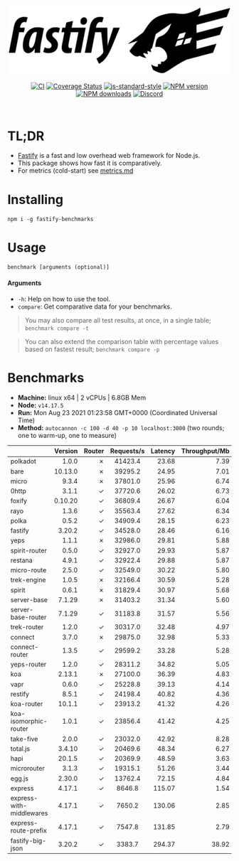 <div align="center">
  <img src="https://github.com/fastify/graphics/raw/HEAD/fastify-landscape-outlined.svg" width="650" height="auto"/>
</div>

<div align="center">

[![CI](https://github.com/fastify/fastify/workflows/ci/badge.svg)](https://github.com/fastify/fastify/actions/workflows/ci.yml)
[![Coverage Status](https://coveralls.io/repos/github/fastify/fastify/badge.svg?branch=master)](https://coveralls.io/github/fastify/fastify?branch=master)
[![js-standard-style](https://img.shields.io/badge/code%20style-standard-brightgreen.svg?style=flat)](http://standardjs.com/)
[![NPM version](https://img.shields.io/npm/v/fastify.svg?style=flat)](https://www.npmjs.com/package/fastify)
[![NPM downloads](https://img.shields.io/npm/dm/fastify.svg?style=flat)](https://www.npmjs.com/package/fastify) [![Discord](https://img.shields.io/discord/725613461949906985)](https://discord.gg/fastify)

</div>
<br />

# TL;DR

* [Fastify](https://github.com/fastify/fastify) is a fast and low overhead web framework for Node.js.
* This package shows how fast it is comparatively.
* For metrics (cold-start) see [metrics.md](./METRICS.md)

# Installing

```
npm i -g fastify-benchmarks
```

# Usage

```
benchmark [arguments (optional)]
```

#### Arguments

* `-h`: Help on how to use the tool.
* `compare`: Get comparative data for your benchmarks.

> You may also compare all test results, at once, in a single table; `benchmark compare -t`

> You can also extend the comparison table with percentage values based on fastest result; `benchmark compare -p`
# Benchmarks

* __Machine:__ linux x64 | 2 vCPUs | 6.8GB Mem
* __Node:__ `v14.17.5`
* __Run:__ Mon Aug 23 2021 01:23:58 GMT+0000 (Coordinated Universal Time)
* __Method:__ `autocannon -c 100 -d 40 -p 10 localhost:3000` (two rounds; one to warm-up, one to measure)

|                          | Version | Router | Requests/s | Latency | Throughput/Mb |
| :--                      | --:     | --:    | :-:        | --:     | --:           |
| polkadot                 | 1.0.0   | ✗      | 41423.4    | 23.68   | 7.39          |
| bare                     | 10.13.0 | ✗      | 39295.2    | 24.95   | 7.01          |
| micro                    | 9.3.4   | ✗      | 37801.0    | 25.96   | 6.74          |
| 0http                    | 3.1.1   | ✓      | 37720.6    | 26.02   | 6.73          |
| foxify                   | 0.10.20 | ✓      | 36809.4    | 26.67   | 6.04          |
| rayo                     | 1.3.6   | ✓      | 35563.4    | 27.62   | 6.34          |
| polka                    | 0.5.2   | ✓      | 34909.4    | 28.15   | 6.23          |
| fastify                  | 3.20.2  | ✓      | 34528.0    | 28.46   | 6.16          |
| yeps                     | 1.1.1   | ✗      | 32986.0    | 29.81   | 5.88          |
| spirit-router            | 0.5.0   | ✓      | 32927.0    | 29.93   | 5.87          |
| restana                  | 4.9.1   | ✓      | 32922.4    | 29.88   | 5.87          |
| micro-route              | 2.5.0   | ✓      | 32549.0    | 30.22   | 5.80          |
| trek-engine              | 1.0.5   | ✗      | 32166.4    | 30.59   | 5.28          |
| spirit                   | 0.6.1   | ✗      | 31829.4    | 30.97   | 5.68          |
| server-base              | 7.1.29  | ✗      | 31403.2    | 31.34   | 5.60          |
| server-base-router       | 7.1.29  | ✓      | 31183.8    | 31.57   | 5.56          |
| trek-router              | 1.2.0   | ✓      | 30317.0    | 32.48   | 4.97          |
| connect                  | 3.7.0   | ✗      | 29875.0    | 32.98   | 5.33          |
| connect-router           | 1.3.5   | ✓      | 29599.2    | 33.28   | 5.28          |
| yeps-router              | 1.2.0   | ✓      | 28311.2    | 34.82   | 5.05          |
| koa                      | 2.13.1  | ✗      | 27100.0    | 36.39   | 4.83          |
| vapr                     | 0.6.0   | ✓      | 25228.8    | 39.13   | 4.14          |
| restify                  | 8.5.1   | ✓      | 24198.4    | 40.82   | 4.36          |
| koa-router               | 10.1.1  | ✓      | 23913.2    | 41.32   | 4.26          |
| koa-isomorphic-router    | 1.0.1   | ✓      | 23856.4    | 41.42   | 4.25          |
| take-five                | 2.0.0   | ✓      | 23032.0    | 42.92   | 8.28          |
| total.js                 | 3.4.10  | ✓      | 20469.6    | 48.34   | 6.27          |
| hapi                     | 20.1.5  | ✓      | 20369.9    | 48.59   | 3.63          |
| microrouter              | 3.1.3   | ✓      | 19315.1    | 51.26   | 3.44          |
| egg.js                   | 2.30.0  | ✓      | 13762.4    | 72.15   | 4.84          |
| express                  | 4.17.1  | ✓      | 8646.8     | 115.07  | 1.54          |
| express-with-middlewares | 4.17.1  | ✓      | 7650.2     | 130.06  | 2.85          |
| express-route-prefix     | 4.17.1  | ✓      | 7547.8     | 131.85  | 2.79          |
| fastify-big-json         | 3.20.2  | ✓      | 3383.7     | 294.37  | 38.92         |
